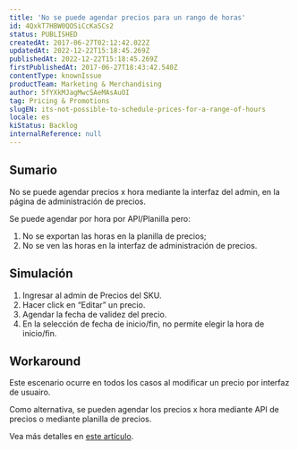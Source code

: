 ```yaml
---
title: 'No se puede agendar precios para un rango de horas'
id: 4QxkT7HBW0QOSiCcKaSCs2
status: PUBLISHED
createdAt: 2017-06-27T02:12:42.022Z
updatedAt: 2022-12-22T15:18:45.269Z
publishedAt: 2022-12-22T15:18:45.269Z
firstPublishedAt: 2017-06-27T18:43:42.540Z
contentType: knownIssue
productTeam: Marketing & Merchandising
author: 5fYXkMJagMwcSAeMAsAuOI
tag: Pricing & Promotions
slugEN: its-not-possible-to-schedule-prices-for-a-range-of-hours
locale: es
kiStatus: Backlog
internalReference: null
---
```


## Sumario

No se puede agendar precios x hora mediante la interfaz del admin, en la página de administración de precios.

Se puede agendar por hora por API/Planilla pero:
1. No se exportan las horas en la planilla de precios;
2. No se ven las horas en la interfaz de administración de precios.

## Simulación

1. Ingresar al admin de Precios del SKU.
2. Hacer click en “Editar” un precio.
3. Agendar la fecha de validez del precio.
4. En la selección de fecha de inicio/fin, no permite elegir la hora de inicio/fin.

## Workaround

Este escenario ocurre en todos los casos al modificar un precio por interfaz de usuairo.

Como alternativa, se pueden agendar los precios x hora mediante API de precios o mediante planilla de precios.

Vea más detalles en [este artículo](http://help.vtex.com/es/tutorial/agendar-precios-para-un-rango-de-horas).

